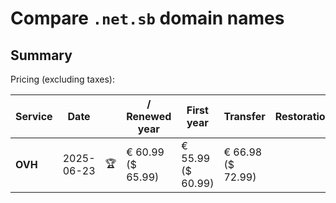 # Compare `.net.sb` domain names

## Summary

Pricing (excluding taxes):

| Service | Date |  | / Renewed year | First year | Transfer | Restoration |
|--|--|--|--|--|--|--|
| **OVH** | 2025-06-23 | 🏆 | € 60.99<br>($ 65.99) | € 55.99<br>($ 60.99) | € 66.98<br>($ 72.99) |  |
